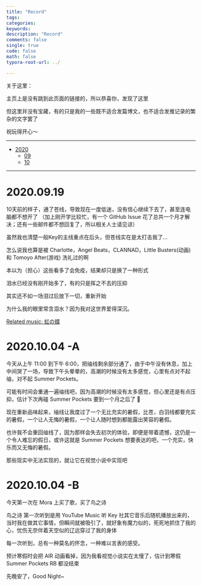 ```yaml
---
title: "Record"  
tags:  
categories:  
keywords:
description: "Record"  
comments: false    
single: true  
code: false   
math: false
typora-root-url: ../  

---
```




关于这里：

主页上是没有跳到此页面的链接的，所以恭喜你，发现了这里

但这里并没有宝藏，有的只是我的一些既不适合发篇博文，也不适合发推记录的繁杂的文字罢了

祝玩得开心～







---

- <a href="#2020">2020</a>
  - <a href="#202009">09</a>
  - <a href="#202010">10</a>

---



<a id=2020></a> <!--2020 START-->

<a id=202009></a> <!--2020-09 START-->

# 2020.09.19

10天前的样子，通了苍线，导致现在一度低迷，没有信心继续下去了，甚至连电脑都不想开了 （加上刚开学比较忙，有一个 GitHub Issue 花了总共一个月才解决；还有一些邮件都不想回复了，所以相关人士请见谅）

虽然我也清楚一般Key的主线重点在后头，但苍线实在是太打击我了... 

<hide>怎么说我也算是被 Charlotte，Angel Beats，CLANNAD，Little Busters(动画) 和 Tomoyo After(游戏) 洗礼过的啊</hide>

本以为（担心）这些看多了会免疫，结果却只是换了一种形式

泪水已经没有刚开始多了，有的只是挥之不去的压抑

其实还不如一场泪过后放下一切，重新开始

为什么我的眼里常含泪水？因为我对这世界爱得深沉。

[Related music: 虹の蝶](https://music.youtube.com/watch?v=GQHr5-BBIZ4&feature=share)

<!--2020-09 END-->

<a id=202010></a> <!--2020-10 START-->

# 2020.10.04 -A

今天从上午 11:00 到下午 6:00，把䌷线剩余部分通了，由于中午没有休息，加上中间哭了一场，导致下午头晕晕的，高潮的时候没有太多感觉，心里有点对不起䌷，对不起 Summer Pockets。

可能有时间会重通一遍䌷线吧，因为高潮的时候没有太多感觉，但心里还是有点压抑，估计下次再碰 Summer Pockets 要到一个月之后了 🙂

现在重新品味起来，䌷线让我度过了一个无比充实的暑假，比苍，白羽线都要充实的暑假，一个让人无悔的暑假，一个让人随时想到都能露出笑容的暑假。

也许我不会重回䌷线了，因为那样会失去初次的体验，即便是带着遗憾，这仍是一个令人难忘的假日，或许这就是 Summer Pockets 想要表达的吧，一个充实，快乐而又无悔的暑假。

那些现实中无法实现的，就让它在视觉小说中实现吧

# 2020.10.04 -B

今天第一次在 Mora 上买了歌，买了鸟之诗

鸟之诗 第一次听到是用 YouTube Music 听 Key 社其它音乐后随机播放出来的，当时我在做其它事情，但瞬间就被吸引了，就好象有魔力似的，死死地抓住了我的心，忧伤无奈伴着天空似的辽远穿过了我的身体

每一次听到，总有一种莫名的怀念，一种难以言表的感受。

预计寒假时会把 AIR 动画看掉，因为我看视觉小说实在太慢了，估计到寒假 Summer Pockets RB 都没结束

先晚安了，Good Night~

<!--2020-10 END-->

<!--2020 END-->

<a id=2021></a> <!--2021 START-->

<!--2021 END-->